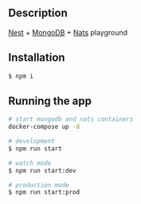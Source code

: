 ## Description

[Nest](https://github.com/nestjs/nest) + [MongoDB](https://www.mongodb.com/) + [Nats](https://nats.io/) playground 

## Installation

```bash
$ npm i
```

## Running the app

```bash
# start mongodb and nats containers
docker-compose up -d

# development
$ npm run start

# watch mode
$ npm run start:dev

# production mode
$ npm run start:prod
```
